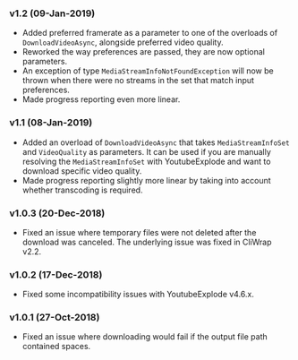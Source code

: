 ### v1.2 (09-Jan-2019)

- Added preferred framerate as a parameter to one of the overloads of `DownloadVideoAsync`, alongside preferred video quality.
- Reworked the way preferences are passed, they are now optional parameters.
- An exception of type `MediaStreamInfoNotFoundException` will now be thrown when there were no streams in the set that match input preferences.
- Made progress reporting even more linear.

### v1.1 (08-Jan-2019)

- Added an overload of `DownloadVideoAsync` that takes `MediaStreamInfoSet` and `VideoQuality` as parameters. It can be used if you are manually resolving the `MediaStreamInfoSet` with YoutubeExplode and want to download specific video quality.
- Made progress reporting slightly more linear by taking into account whether transcoding is required.

### v1.0.3 (20-Dec-2018)

- Fixed an issue where temporary files were not deleted after the download was canceled. The underlying issue was fixed in CliWrap v2.2.

### v1.0.2 (17-Dec-2018)

- Fixed some incompatibility issues with YoutubeExplode v4.6.x.

### v1.0.1 (27-Oct-2018)

- Fixed an issue where downloading would fail if the output file path contained spaces.